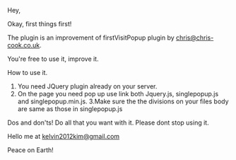 Hey,


Okay, first things first!

The plugin is an improvement of firstVisitPopup plugin by chris@chris-cook.co.uk.

You're free to use it, improve it.


How to use it.

1. You need JQuery plugin already on your server.
2. On the page you need pop up use link both Jquery.js, singlepopup.js and singlepopup.min.js.
3.Make sure the the divisions on your files body are same as those in singlepopup.js



Dos and don'ts!
Do all that you want with it.
Please dont stop using it.

Hello me at kelvin2012kim@gmail.com



Peace on Earth!